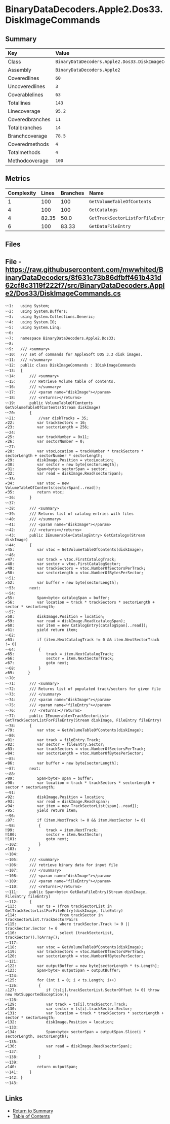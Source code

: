 ﻿# BinaryDataDecoders.Apple2.Dos33.DiskImageCommands

## Summary

| Key             | Value                                               |
| :-------------- | :-------------------------------------------------- |
| Class           | `BinaryDataDecoders.Apple2.Dos33.DiskImageCommands` |
| Assembly        | `BinaryDataDecoders.Apple2`                         |
| Coveredlines    | `60`                                                |
| Uncoveredlines  | `3`                                                 |
| Coverablelines  | `63`                                                |
| Totallines      | `143`                                               |
| Linecoverage    | `95.2`                                              |
| Coveredbranches | `11`                                                |
| Totalbranches   | `14`                                                |
| Branchcoverage  | `78.5`                                              |
| Coveredmethods  | `4`                                                 |
| Totalmethods    | `4`                                                 |
| Methodcoverage  | `100`                                               |

## Metrics

| Complexity | Lines | Branches | Name                             |
| :--------- | :---- | :------- | :------------------------------- |
| 1          | 100   | 100      | `GetVolumeTableOfContents`       |
| 4          | 100   | 100      | `GetCatalogs`                    |
| 4          | 82.35 | 50.0     | `GetTrackSectorListForFileEntry` |
| 6          | 100   | 83.33    | `GetDataFileEntry`               |

## Files

## File - https://raw.githubusercontent.com/mwwhited/BinaryDataDecoders/8f631c73b86dfbff461b431d62cf8c3119f222f7/src/BinaryDataDecoders.Apple2/Dos33/DiskImageCommands.cs

```CSharp
〰1:   using System;
〰2:   using System.Buffers;
〰3:   using System.Collections.Generic;
〰4:   using System.IO;
〰5:   using System.Linq;
〰6:   
〰7:   namespace BinaryDataDecoders.Apple2.Dos33;
〰8:   
〰9:   /// <summary>
〰10:  /// set of commands for AppleSoft DOS 3.3 disk images.
〰11:  /// </summary>
〰12:  public class DiskImageCommands : IDiskImageCommands
〰13:  {
〰14:      /// <summary>
〰15:      /// Retrieve Volume table of contents.
〰16:      /// </summary>
〰17:      /// <param name="diskImage"></param>
〰18:      /// <returns></returns>
〰19:      public VolumeTableOfContents GetVolumeTableOfContents(Stream diskImage)
〰20:      {
〰21:          //var diskTracks = 35;
✔22:          var trackSectors = 16;
✔23:          var sectorLength = 256;
〰24:  
✔25:          var trackNumber = 0x11;
✔26:          var sectorNumber = 0;
〰27:  
✔28:          var vtocLocation = trackNumber * trackSectors * sectorLength + sectorNumber * sectorLength;
✔29:          diskImage.Position = vtocLocation;
✔30:          var sector = new byte[sectorLength];
✔31:          Span<byte> sectorSpan = sector;
✔32:          var read = diskImage.Read(sectorSpan);
〰33:  
✔34:          var vtoc = new VolumeTableOfContents(sectorSpan[..read]);
✔35:          return vtoc;
〰36:      }
〰37:  
〰38:      /// <summary>
〰39:      /// Returns list of catalog entries with files
〰40:      /// </summary>
〰41:      /// <param name="diskImage"></param>
〰42:      /// <returns></returns>
〰43:      public IEnumerable<CatalogEntry> GetCatalogs(Stream diskImage)
〰44:      {
✔45:          var vtoc = GetVolumeTableOfContents(diskImage);
〰46:  
✔47:          var track = vtoc.FirstCatalogTrack;
✔48:          var sector = vtoc.FirstCatalogSector;
✔49:          var trackSectors = vtoc.NumberOfSectorsPerTrack;
✔50:          var sectorLength = vtoc.NumberOfBytesPerSector;
〰51:  
✔52:          var buffer = new byte[sectorLength];
〰53:      next:
〰54:  
✔55:          Span<byte> catalogSpan = buffer;
✔56:          var location = track * trackSectors * sectorLength + sector * sectorLength;
〰57:  
✔58:          diskImage.Position = location;
✔59:          var read = diskImage.Read(catalogSpan);
✔60:          var item = new CatalogEntry(catalogSpan[..read]);
✔61:          yield return item;
〰62:  
✔63:          if (item.NextCatalogTrack != 0 && item.NextSectorTrack != 0)
〰64:          {
✔65:              track = item.NextCatalogTrack;
✔66:              sector = item.NextSectorTrack;
✔67:              goto next;
〰68:          }
✔69:      }
〰70:  
〰71:      /// <summary>
〰72:      /// Returns list of populated track/sectors for given file
〰73:      /// </summary>
〰74:      /// <param name="diskImage"></param>
〰75:      /// <param name="fileEntry"></param>
〰76:      /// <returns></returns>
〰77:      public IEnumerable<TrackSectorList> GetTrackSectorListForFileEntry(Stream diskImage, FileEntry fileEntry)
〰78:      {
✔79:          var vtoc = GetVolumeTableOfContents(diskImage);
〰80:  
✔81:          var track = fileEntry.Track;
✔82:          var sector = fileEntry.Sector;
✔83:          var trackSectors = vtoc.NumberOfSectorsPerTrack;
✔84:          var sectorLength = vtoc.NumberOfBytesPerSector;
〰85:  
✔86:          var buffer = new byte[sectorLength];
〰87:      next:
〰88:  
✔89:          Span<byte> span = buffer;
✔90:          var location = track * trackSectors * sectorLength + sector * sectorLength;
〰91:  
✔92:          diskImage.Position = location;
✔93:          var read = diskImage.Read(span);
✔94:          var item = new TrackSectorList(span[..read]);
✔95:          yield return item;
〰96:  
⚠97:          if (item.NextTrack != 0 && item.NextSector != 0)
〰98:          {
‼99:              track = item.NextTrack;
‼100:             sector = item.NextSector;
‼101:             goto next;
〰102:         }
✔103:     }
〰104: 
〰105:     /// <summary>
〰106:     /// retrieve binary data for input file
〰107:     /// </summary>
〰108:     /// <param name="diskImage"></param>
〰109:     /// <param name="fileEntry"></param>
〰110:     /// <returns></returns>
〰111:     public Span<byte> GetDataFileEntry(Stream diskImage, FileEntry fileEntry)
〰112:     {
✔113:         var ts = (from trackSectorList in GetTrackSectorListForFileEntry(diskImage, fileEntry)
✔114:                   from trackSector in trackSectorList.TrackSectorPairs
✔115:                   where trackSector.Track != 0 || trackSector.Sector != 0
✔116:                   select (trackSectorList, trackSector)).ToArray();
〰117: 
✔118:         var vtoc = GetVolumeTableOfContents(diskImage);
✔119:         var trackSectors = vtoc.NumberOfSectorsPerTrack;
✔120:         var sectorLength = vtoc.NumberOfBytesPerSector;
〰121: 
✔122:         var outputBuffer = new byte[sectorLength * ts.Length];
✔123:         Span<byte> outputSpan = outputBuffer;
〰124: 
✔125:         for (int i = 0; i < ts.Length; i++)
〰126:         {
⚠127:             if (ts[i].trackSectorList.SectorOffset != 0) throw new NotSupportedException();
〰128: 
✔129:             var track = ts[i].trackSector.Track;
✔130:             var sector = ts[i].trackSector.Sector;
✔131:             var location = track * trackSectors * sectorLength + sector * sectorLength;
✔132:             diskImage.Position = location;
〰133: 
✔134:             Span<byte> sectorSpan = outputSpan.Slice(i * sectorLength, sectorLength);
〰135: 
✔136:             var read = diskImage.Read(sectorSpan);
〰137: 
〰138:         }
〰139: 
✔140:         return outputSpan;
〰141:     }
〰142: }
〰143: 
```

## Links

* [Return to Summary](Summary.md)
* [Table of Contents](../TOC.md)

